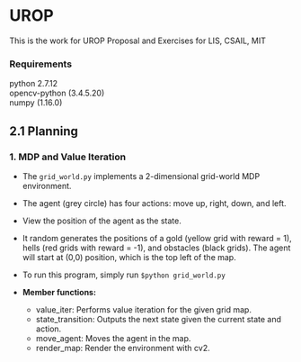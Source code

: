 # UROP
This is the work for UROP Proposal and Exercises for LIS, CSAIL, MIT

### Requirements
python 2.7.12\
opencv-python (3.4.5.20)\
numpy (1.16.0)

## 2.1 Planning
### 1. MDP and Value Iteration
* The `grid_world.py` implements a 2-dimensional grid-world MDP environment.
* The agent (grey circle) has four actions: move up, right, down, and left.
* View the position of the agent as the state.
* It random generates the positions of a gold (yellow grid with reward = 1), hells (red grids with reward = -1), and obstacles (black grids). The agent will start at (0,0) position, which is the top left of the map.
* To run this program, simply run `$python grid_world.py`

* **Member functions:**
  * value_iter: Performs value iteration for the given grid map.
  * state_transition: Outputs the next state given the current state and action.
  * move_agent: Moves the agent in the map.
  * render_map: Render the environment with cv2.
